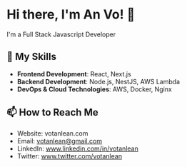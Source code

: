 # Hi there, I'm An Vo! 👋

I'm a Full Stack Javascript Developer

## 🚀 My Skills

- **Frontend Development**: React, Next.js
- **Backend Development**: Node.js, NestJS, AWS Lambda
- **DevOps & Cloud Technologies**: AWS, Docker, Nginx

## 📫 How to Reach Me
- Website: votanlean.com
- Email: votanlean@gmail.com
- LinkedIn: www.linkedin.com/in/votanlean
- Twitter: www.twitter.com/votanlean
